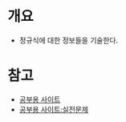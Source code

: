 # 개요
- 정규식에 대한 정보들을 기술한다. 

# 참고
- [공부용 사이트](https://regexone.com/lesson)
- [공부용 사이트:실전문제](https://regexone.com/problem/matching_decimal_numbers)
